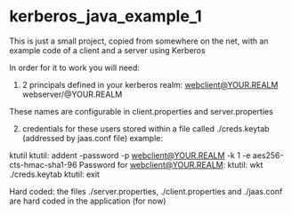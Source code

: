 # kerberos_java_example_1
This is just a small project, copied from somewhere on the net, with an example code of a client and a server using Kerberos

In order for it to work you will need:

1) 2 principals defined in your kerberos realm:
webclient@YOUR.REALM
webserver/<hostname>@YOUR.REALM

These names are configurable in client.properties and server.properties

2) credentials for these users stored within a file called ./creds.keytab (addressed by jaas.conf file)
example:

ktutil
ktutil:  addent -password -p webclient@YOUR.REALM -k 1 -e aes256-cts-hmac-sha1-96
Password for webclient@YOUR.REALM: 
ktutil:  wkt ./creds.keytab
ktutil:  exit

Hard coded:
the files ./server.properties, ./client.properties and ./jaas.conf are hard coded in the application (for now)


